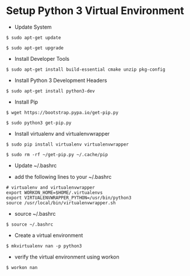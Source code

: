 # Setup Python 3 Virtual Environment

- Update System
<pre><code>$ sudo apt-get update</code></pre>
<pre><code>$ sudo apt-get upgrade</code></pre>

- Install Developer Tools
<pre><code>$ sudo apt-get install build-essential cmake unzip pkg-config</code></pre>

- Install Python 3 Development Headers
<pre><code>$ sudo apt-get install python3-dev</code></pre>

- Install Pip
<pre><code>$ wget https://bootstrap.pypa.io/get-pip.py</code></pre>
<pre><code>$ sudo python3 get-pip.py</code></pre>

- Install virtualenv and virtualenvwrapper
<pre><code>$ sudo pip install virtualenv virtualenvwrapper</code></pre>
<pre><code>$ sudo rm -rf ~/get-pip.py ~/.cache/pip</code></pre>

- Update ~/.bashrc 

- add the following lines to your ~/.bashrc 
<pre><code># virtualenv and virtualenvwrapper
export WORKON_HOME=$HOME/.virtualenvs
export VIRTUALENVWRAPPER_PYTHON=/usr/bin/python3
source /usr/local/bin/virtualenvwrapper.sh</code></pre>

- source ~/.bashrc
<pre><code>$ source ~/.bashrc</code></pre>

- Create a virtual environment
<pre><code>$ mkvirtualenv nan -p python3</code></pre>

- verify the virtual environment using workon
<pre><code>$ workon nan</code></pre>
